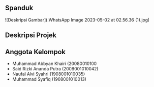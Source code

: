 ## Spanduk
![Deskripsi Gambar](.WhatsApp Image 2023-05-02 at 02.56.36 (1).jpg)

## Deskripsi Projek


## Anggota Kelompok

  - Muhammad Abbyan Khairi (20080010100
  - Said Rizki Ananda Putra (2008001010042)
  - Naufal Alvi Syahri (1908001010035)
  - Muhammad Syafiq (1908001010013)
